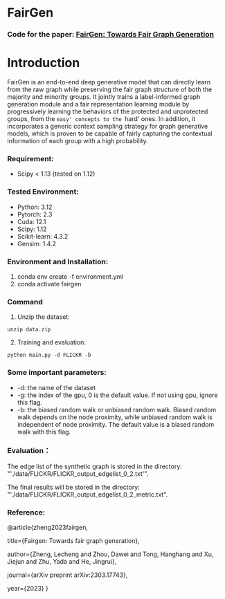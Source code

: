 # FairGen
### Code for the paper: [FairGen: Towards Fair Graph Generation](https://arxiv.org/html/2303.17743v3)

# Introduction
FairGen is an end-to-end deep generative model that can directly learn from the raw graph while preserving the fair graph structure of both the majority and minority groups. It jointly trains a label-informed graph generation module and a fair representation learning module by progressively learning the behaviors of the protected and unprotected groups, from the `easy' concepts to the `hard' ones. In addition, it incorporates a generic context sampling strategy for graph generative models, which is proven to be capable of fairly capturing the contextual information of each group with a high probability. 


### Requirement:
* Scipy < 1.13 (tested on 1.12)

### Tested Environment:
* Python: 3.12
* Pytorch: 2.3 
* Cuda: 12.1
* Scipy: 1.12
* Scikit-learn: 4.3.2
* Gensim: 1.4.2

### Environment and Installation:
1. conda env create -f environment.yml
2. conda activate fairgen

### Command
1. Unzip the dataset:
```
unzip data.zip
```

2. Training and evaluation:
```
python main.py -d FLICKR -b
```

### Some important parameters:
* -d: the name of the dataset
* -g: the index of the gpu, 0 is the default value. If not using gpu, ignore this flag.
* -b: the biased random walk or unbiased random walk. Biased random walk depends on the node proximity, while unbiased random walk is independent of node proximity. The default value is a biased random walk
 with this flag.

### Evaluation：
The edge list of the synthetic graph is stored in the directory: "'./data/FLICKR/FLICKR_output_edgelist_0_2.txt'".

The final results will be stored in the directory: "'./data/FLICKR/FLICKR_output_edgelist_0_2_metric.txt".


### Reference:
@article{zheng2023fairgen,

  title={Fairgen: Towards fair graph generation},
  
  author={Zheng, Lecheng and Zhou, Dawei and Tong, Hanghang and Xu, Jiejun and Zhu, Yada and He, Jingrui},
  
  journal={arXiv preprint arXiv:2303.17743},
  
  year={2023}
}
